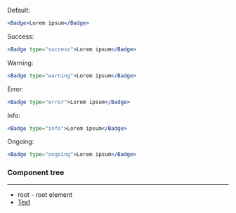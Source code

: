 Default:

```jsx
<Badge>Lorem ipsum</Badge>
```

Success:

```jsx
<Badge type="success">Lorem ipsum</Badge>
```

Warning:

```jsx
<Badge type="warning">Lorem ipsum</Badge>
```

Error:

```jsx
<Badge type="error">Lorem ipsum</Badge>
```

Info:

```jsx
<Badge type="info">Lorem ipsum</Badge>
```

Ongoing:

```jsx
<Badge type="ongoing">Lorem ipsum</Badge>
```

### Component tree

---

-   root - root element
-   [Text](#/Typography?id=text)
